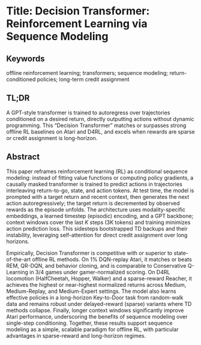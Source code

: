 # Title: Decision Transformer: Reinforcement Learning via Sequence Modeling

## Keywords

offline reinforcement learning; transformers; sequence modeling; return-conditioned policies; long-term credit assignment

## TL;DR

A GPT-style transformer is trained to autoregress over trajectories conditioned on a desired return, directly outputting actions without dynamic programming. This “Decision Transformer” matches or surpasses strong offline RL baselines on Atari and D4RL, and excels when rewards are sparse or credit assignment is long-horizon.

## Abstract

This paper reframes reinforcement learning (RL) as conditional sequence modeling: instead of fitting value functions or computing policy gradients, a causally masked transformer is trained to predict actions in trajectories interleaving return-to-go, state, and action tokens. At test time, the model is prompted with a target return and recent context, then generates the next action autoregressively; the target return is decremented by observed rewards as the episode unfolds. The architecture uses modality-specific embeddings, a learned timestep (episodic) encoding, and a GPT backbone; context windows cover the last $K$ steps (3K tokens) and training minimizes action prediction loss. This sidesteps bootstrapped TD backups and their instability, leveraging self-attention for direct credit assignment over long horizons.

Empirically, Decision Transformer is competitive with or superior to state-of-the-art offline RL methods. On 1% DQN-replay Atari, it matches or beats REM, QR-DQN, and behavior cloning, and is comparable to Conservative Q-Learning in 3/4 games under gamer-normalized scoring. On D4RL locomotion (HalfCheetah, Hopper, Walker) and a sparse-reward Reacher, it achieves the highest or near-highest normalized returns across Medium, Medium-Replay, and Medium-Expert settings. The model also learns effective policies in a long-horizon Key-to-Door task from random-walk data and remains robust under delayed-reward (sparse) variants where TD methods collapse. Finally, longer context windows significantly improve Atari performance, underscoring the benefits of sequence modeling over single-step conditioning. Together, these results support sequence modeling as a simple, scalable paradigm for offline RL, with particular advantages in sparse-reward and long-horizon regimes.
